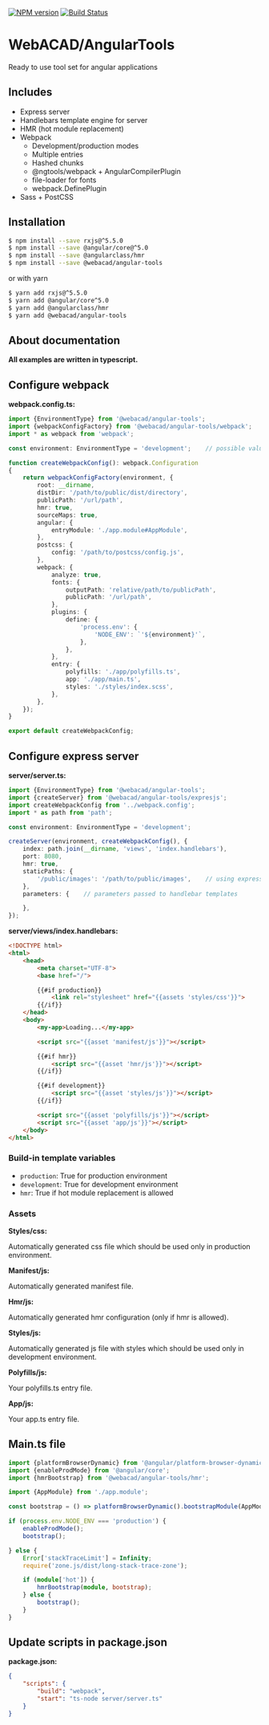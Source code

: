 [![NPM version](https://img.shields.io/npm/v/@webacad/angular-tools.svg?style=flat-square)](https://www.npmjs.com/package/@webacad/angular-tools)
[![Build Status](https://img.shields.io/travis/Web-ACAD/js-angular-tools.svg?style=flat-square)](https://travis-ci.org/Web-ACAD/js-angular-tools)

# WebACAD/AngularTools

Ready to use tool set for angular applications

## Includes

* Express server
* Handlebars template engine for server
* HMR (hot module replacement)
* Webpack
    + Development/production modes
    + Multiple entries
    + Hashed chunks
    + @ngtools/webpack + AngularCompilerPlugin
    + file-loader for fonts
    + webpack.DefinePlugin
* Sass + PostCSS

## Installation

```bash
$ npm install --save rxjs@^5.5.0
$ npm install --save @angular/core@^5.0
$ npm install --save @angularclass/hmr
$ npm install --save @webacad/angular-tools
```

or with yarn

```bash
$ yarn add rxjs@^5.5.0
$ yarn add @angular/core^5.0
$ yarn add @angularclass/hmr
$ yarn add @webacad/angular-tools
```

## About documentation

**All examples are written in typescript.**

## Configure webpack

**webpack.config.ts:**

```typescript
import {EnvironmentType} from '@webacad/angular-tools';
import {webpackConfigFactory} from '@webacad/angular-tools/webpack';
import * as webpack from 'webpack';

const environment: EnvironmentType = 'development';    // possible values are "development" or "production"

function createWebpackConfig(): webpack.Configuration
{
    return webpackConfigFactory(environment, {
        root: __dirname,
        distDir: '/path/to/public/dist/directory',
        publicPath: '/url/path',
        hmr: true,
        sourceMaps: true,
        angular: {
            entryModule: './app.module#AppModule',
        },
        postcss: {
            config: '/path/to/postcss/config.js',
        },
        webpack: {
            analyze: true,
            fonts: {
                outputPath: 'relative/path/to/publicPath',
                publicPath: '/url/path',
            },
            plugins: {
                define: {
                    'process.env': {
                        'NODE_ENV': `'${environment}'`,
                    },
                },
            },
            entry: {
                polyfills: './app/polyfills.ts',
                app: './app/main.ts',
                styles: './styles/index.scss',
            },
        },
    });
}

export default createWebpackConfig;
```

## Configure express server

**server/server.ts:**

```typescript
import {EnvironmentType} from '@webacad/angular-tools';
import {createServer} from '@webacad/angular-tools/expresjs';
import createWebpackConfig from '../webpack.config';
import * as path from 'path';

const environment: EnvironmentType = 'development';

createServer(environment, createWebpackConfig(), {
    index: path.join(__dirname, 'views', 'index.handlebars'),
    port: 8080,
    hmr: true,
    staticPaths: {
        '/public/images': '/path/to/public/images',    // using express.static
    },
    parameters: {    // parameters passed to handlebar templates

    },
});
```

**server/views/index.handlebars:**

```html
<!DOCTYPE html>
<html>
    <head>
        <meta charset="UTF-8">
        <base href="/">

        {{#if production}}
            <link rel="stylesheet" href="{{assets 'styles/css'}}">
        {{/if}}
    </head>
    <body>
        <my-app>Loading...</my-app>

        <script src="{{asset 'manifest/js'}}"></script>

        {{#if hmr}}
            <script src="{{asset 'hmr/js'}}"></script>
        {{/if}}

        {{#if development}}
            <script src="{{asset 'styles/js'}}"></script>
        {{/if}}

        <script src="{{asset 'polyfills/js'}}"></script>
        <script src="{{asset 'app/js'}}"></script>
    </body>
</html>
```

### Build-in template variables

* `production`: True for production environment
* `development`: True for development environment
* `hmr`: True if hot module replacement is allowed

### Assets

**Styles/css:**

Automatically generated css file which should be used only in production environment.

**Manifest/js:**

Automatically generated manifest file.

**Hmr/js:**

Automatically generated hmr configuration (only if hmr is allowed). 

**Styles/js:**

Automatically generated js file with styles which should be used only in development environment.

**Polyfills/js:**

Your polyfills.ts entry file.

**App/js:**

Your app.ts entry file.

## Main.ts file

```typescript
import {platformBrowserDynamic} from '@angular/platform-browser-dynamic';
import {enableProdMode} from '@angular/core';
import {hmrBootstrap} from '@webacad/angular-tools/hmr';

import {AppModule} from './app.module';

const bootstrap = () => platformBrowserDynamic().bootstrapModule(AppModule);

if (process.env.NODE_ENV === 'production') {
    enableProdMode();
    bootstrap();

} else {
    Error['stackTraceLimit'] = Infinity;
    require('zone.js/dist/long-stack-trace-zone');

    if (module['hot']) {
        hmrBootstrap(module, bootstrap);
    } else {
        bootstrap();
    }
}
```

## Update scripts in package.json

**package.json:**

```json
{
    "scripts": {
        "build": "webpack",
        "start": "ts-node server/server.ts"
    }
}
```
